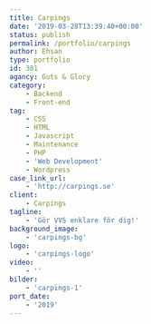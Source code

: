 ```yaml
---
title: Carpings
date: '2019-03-28T13:39:40+00:00'
status: publish
permalink: /portfolio/carpings
author: Ehsan
type: portfolio
id: 381
agancy: Guts & Glory
category:
    - Backend
    - Front-end
tag:
    - CSS
    - HTML
    - Javascript
    - Maintenance
    - PHP
    - 'Web Development'
    - Wordpress
case_link_url:
    - 'http://carpings.se'
client:
    - Carpings
tagline:
    - 'Gör VVS enklare för dig!'
background_image:
    - 'carpings-bg'
logo:
    - 'carpings-logo'
video:
    - ''
bilder:
    - 'carpings-1'
port_date:
    - '2019'
---
```

